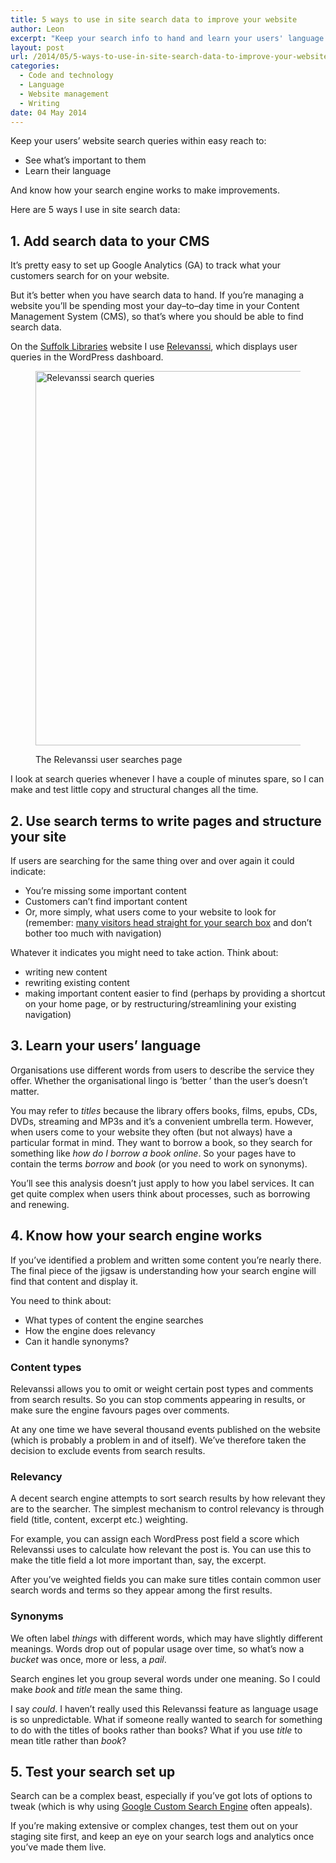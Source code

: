 ```yaml
---
title: 5 ways to use in site search data to improve your website
author: Leon
excerpt: "Keep your search info to hand and learn your users' language."
layout: post
url: /2014/05/5-ways-to-use-in-site-search-data-to-improve-your-website/
categories:
  - Code and technology
  - Language
  - Website management
  - Writing
date: 04 May 2014
---
```

Keep your users&#8217; website search queries within easy reach to:

*   See what’s important to them
*   Learn their language

And know how your search engine works to make improvements.

Here are 5 ways I use in site search data:

## 1. Add search data to your CMS

It’s pretty easy to set up Google Analytics (GA) to track what your customers search for on your website.

But it’s better when you have search data to hand. If you’re managing a website you’ll be spending most your day–to–day time in your Content Management System (CMS), so that’s where you should be able to find search data.

On the [Suffolk Libraries][1] website I use [Relevanssi][2], which displays user queries in the WordPress dashboard.<figure class="figure alignnone">

<img src="http://leonpaternoster.com/wp-content/uploads/2014/05/search-screenshot.jpg" alt="Relevanssi search queries" width="760" height="599" /><figcaption class="secondary">The Relevanssi user searches page</figcaption></figure> 
I look at search queries whenever I have a couple of minutes spare, so I can make and test little copy and structural changes all the time.

## 2. Use search terms to write pages and structure your site

If users are searching for the same thing over and over again it could indicate:

*   You’re missing some important content
*   Customers can’t find important content
*   Or, more simply, what users come to your website to look for (remember: [many visitors head straight for your search box][3] and don’t bother too much with navigation)

Whatever it indicates you might need to take action. Think about:

*   writing new content
*   rewriting existing content
*   making important content easier to find (perhaps by providing a shortcut on your home page, or by restructuring/streamlining your existing navigation)

## 3. Learn your users’ language

Organisations use different words from users to describe the service they offer. Whether the organisational lingo is ‘better ’ than the user’s doesn’t matter.

You may refer to *titles* because the library offers books, films, epubs, CDs, DVDs, streaming and MP3s and it’s a convenient umbrella term. However, when users come to your website they often (but not always) have a particular format in mind. They want to borrow a book, so they search for something like *how do I borrow a book online*. So your pages have to contain the terms *borrow* and *book* (or you need to work on synonyms).

You’ll see this analysis doesn’t just apply to how you label services. It can get quite complex when users think about processes, such as borrowing and renewing.

## 4. Know how your search engine works

If you’ve identified a problem and written some content you’re nearly there. The final piece of the jigsaw is understanding how your search engine will find that content and display it.

You need to think about:

*   What types of content the engine searches
*   How the engine does relevancy
*   Can it handle synonyms?

### Content types

Relevanssi allows you to omit or weight certain post types and comments from search results. So you can stop comments appearing in results, or make sure the engine favours pages over comments.

At any one time we have several thousand events published on the website (which is probably a problem in and of itself). We’ve therefore taken the decision to exclude events from search results.

### Relevancy

A decent search engine attempts to sort search results by how relevant they are to the searcher. The simplest mechanism to control relevancy is through field (title, content, excerpt etc.) weighting.

For example, you can assign each WordPress post field a score which Relevanssi uses to calculate how relevant the post is. You can use this to make the title field a lot more important than, say, the excerpt.

After you’ve weighted fields you can make sure titles contain common user search words and terms so they appear among the first results.

### Synonyms

We often label *things* with different words, which may have slightly different meanings. Words drop out of popular usage over time, so what’s now a *bucket* was once, more or less, a *pail*.

Search engines let you group several words under one meaning. So I could make *book* and *title* mean the same thing.

I say *could*. I haven’t really used this Relevanssi feature as language usage is so unpredictable. What if someone really wanted to search for something to do with the titles of books rather than books? What if you use *title* to mean title rather than *book*?

## 5. Test your search set up

Search can be a complex beast, especially if you&#8217;ve got lots of options to tweak (which is why using [Google Custom Search Engine][4] often appeals).

If you’re making extensive or complex changes, test them out on your staging site first, and keep an eye on your search logs and analytics once you&#8217;ve made them live.

 [1]: http://suffolklibraries.co.uk
 [2]: http://www.relevanssi.com/
 [3]: http://www.nngroup.com/articles/search-navigation/
 [4]: https://www.google.com/cse/